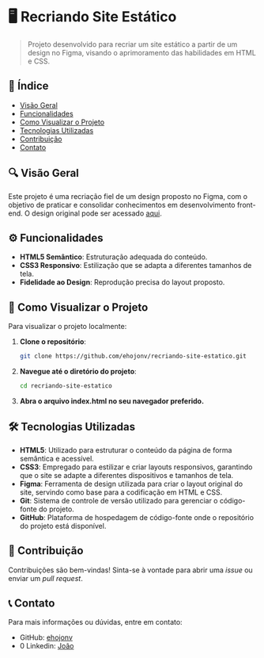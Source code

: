 # 🖥️ Recriando Site Estático

> Projeto desenvolvido para recriar um site estático a partir de um design no Figma, visando o aprimoramento das habilidades em HTML e CSS.

## 📑 Índice

- [Visão Geral](#-visão-geral)
- [Funcionalidades](#-funcionalidades)
- [Como Visualizar o Projeto](#-como-visualizar-o-projeto)
- [Tecnologias Utilizadas](#-tecnologias-utilizadas)
- [Contribuição](#-contribuição)
- [Contato](#-contato)

## 🔍 Visão Geral

Este projeto é uma recriação fiel de um design proposto no Figma, com o objetivo de praticar e consolidar conhecimentos em desenvolvimento front-end. O design original pode ser acessado [aqui](https://www.figma.com/design/nh0V05z3NB87ue9v5PcO3R/writings.dev?node-id=41-95&t=XCVDo4pnz3MdduSc-0).

## ⚙️ Funcionalidades

- **HTML5 Semântico**: Estruturação adequada do conteúdo.
- **CSS3 Responsivo**: Estilização que se adapta a diferentes tamanhos de tela.
- **Fidelidade ao Design**: Reprodução precisa do layout proposto.

## 🚀 Como Visualizar o Projeto

Para visualizar o projeto localmente:

1. **Clone o repositório**:
   ```bash
   git clone https://github.com/ehojonv/recriando-site-estatico.git
   ```
2. **Navegue até o diretório do projeto**:
   ```bash
   cd recriando-site-estatico
   ```  
3. **Abra o arquivo index.html no seu navegador preferido.**

## 🛠️ Tecnologias Utilizadas

- **HTML5**: Utilizado para estruturar o conteúdo da página de forma semântica e acessível.
- **CSS3**: Empregado para estilizar e criar layouts responsivos, garantindo que o site se adapte a diferentes dispositivos e tamanhos de tela.
- **Figma**: Ferramenta de design utilizada para criar o layout original do site, servindo como base para a codificação em HTML e CSS.
- **Git**: Sistema de controle de versão utilizado para gerenciar o código-fonte do projeto.
- **GitHub**: Plataforma de hospedagem de código-fonte onde o repositório do projeto está disponível.

## 🤝 Contribuição

Contribuições são bem-vindas! Sinta-se à vontade para abrir uma *issue* ou enviar um *pull request*.

## 📞 Contato

Para mais informações ou dúvidas, entre em contato:

- GitHub: [ehojonv](https://github.com/ehojonv)
- 0 Linkedin: [João](https://www.linkedin.com/in/joao-v-alves/)
